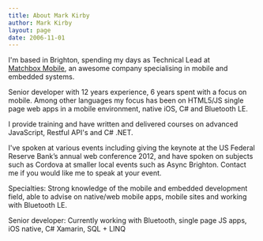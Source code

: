 ```yaml
---
title: About Mark Kirby
author: Mark Kirby
layout: page
date: 2006-11-01
---
```

I'm based in Brighton, spending my days as Technical Lead at [Matchbox Mobile][1], an awesome company specialising in mobile and embedded systems.

Senior developer with 12 years experience, 6 years spent with a focus on mobile. Among other languages my focus has been on HTML5/JS single page web apps in a mobile environment, native iOS, C# and Bluetooth LE.

I provide training and have written and delivered courses on advanced JavaScript, Restful API's and C# .NET.

I've spoken at various events including giving the keynote at the US Federal Reserve Bank’s annual web conference 2012, and have spoken on subjects such as Cordova at smaller local events such as Async Brighton. Contact me if you would like me to speak at your event.

Specialties: Strong knowledge of the mobile and embedded development field, able to advise on native/web mobile apps, mobile sites and working with Bluetooth LE.

Senior developer: Currently working with Bluetooth, single page JS apps, iOS native, C# Xamarin, SQL + LINQ

 [1]: http://matchboxmobile.com/